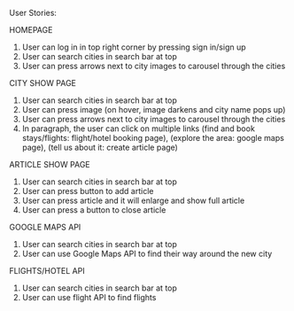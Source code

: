User Stories:

HOMEPAGE
1. User can log in in top right corner by pressing sign in/sign up
2. User can search cities in search bar at top 
3. User can press arrows next to city images to carousel through the cities

CITY SHOW PAGE
1. User can search cities in search bar at top
2. User can press image (on hover, image darkens and city name pops up)
3. User can press arrows next to city images to carousel through the cities
4. In paragraph, the user can click on multiple links (find and book stays/flights: flight/hotel booking page), (explore the area: google maps page), (tell us about it: create article page)

ARTICLE SHOW PAGE
1. User can search cities in search bar at top
2. User can press button to add article
3. User can press article and it will enlarge and show full article
4. User can press a button to close article

GOOGLE MAPS API
1. User can search cities in search bar at top
2. User can use Google Maps API to find their way around the new city

FLIGHTS/HOTEL API
1. User can search cities in search bar at top
2. User can use flight API to find flights


